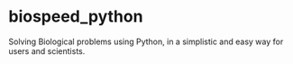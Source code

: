 # biospeed_python
Solving Biological problems using Python, in a simplistic and easy way for users and scientists.
